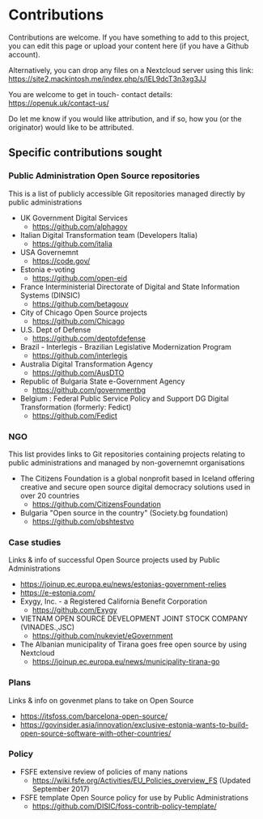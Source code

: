 # Contributions

Contributions are welcome. If you have something to add to this project, you can edit this page or upload your content here (if you have a Github account). 

Alternatively, you can drop any files on a Nextcloud server using this link: https://site2.mackintosh.me/index.php/s/IEL9dcT3n3xg3JJ

You are welcome to get in touch- contact details: https://openuk.uk/contact-us/

Do let me know if you would like attribution, and if so, how you (or the originator) would like to be attributed.

## Specific contributions sought

### Public Administration Open Source repositories
This is a list of publicly accessible Git repositories managed directly by public administrations

- UK Government Digital Services
    - https://github.com/alphagov
- Italian Digital Transformation team (Developers Italia)
    - https://github.com/italia
- USA Governemnt
    - https://code.gov/
- Estonia e-voting
    - https://github.com/open-eid
- France Interministerial Directorate of Digital and State Information Systems (DINSIC)
    -  https://github.com/betagouv
- City of Chicago Open Source projects
    - https://github.com/Chicago
- U.S. Dept of Defense
    - https://github.com/deptofdefense
- Brazil -  Interlegis - Brazilian Legislative Modernization Program
    - https://github.com/interlegis
- Australia Digital Transformation Agency 
    - https://github.com/AusDTO
- Republic of Bulgaria State e-Government Agency
    - https://github.com/governmentbg    
- Belgium : Federal Public Service Policy and Support DG Digital Transformation (formerly: Fedict)
    - https://github.com/Fedict

### NGO
This list provides links to Git repositories containing projects relating to public administrations and managed by non-governemnt organisations

- The Citizens Foundation is a global nonprofit based in Iceland offering creative and secure open source digital democracy solutions used in over 20 countries
    - https://github.com/CitizensFoundation
- Bulgaria "Open source in the country" (Society.bg foundation) 
    - https://github.com/obshtestvo

### Case studies
Links & info of successful Open Source projects used by Public Administrations
- https://joinup.ec.europa.eu/news/estonias-government-relies
- https://e-estonia.com/
- Exygy, Inc. - a Registered California Benefit Corporation
    - https://github.com/Exygy
- VIETNAM OPEN SOURCE DEVELOPMENT JOINT STOCK COMPANY (VINADES.,JSC)
    - https://github.com/nukeviet/eGovernment
- The Albanian municipality of Tirana goes free open source by using Nextcloud
    - https://joinup.ec.europa.eu/news/municipality-tirana-go

### Plans
Links & info on govenmet plans to take on Open Source
- https://itsfoss.com/barcelona-open-source/
- https://govinsider.asia/innovation/exclusive-estonia-wants-to-build-open-source-software-with-other-countries/

### Policy
- FSFE extensive review of policies of many nations
    -  https://wiki.fsfe.org/Activities/EU_Policies_overview_FS (Updated September 2017)
- FSFE template Open Source policy for use by Public Administrations
    -  https://github.com/DISIC/foss-contrib-policy-template/
